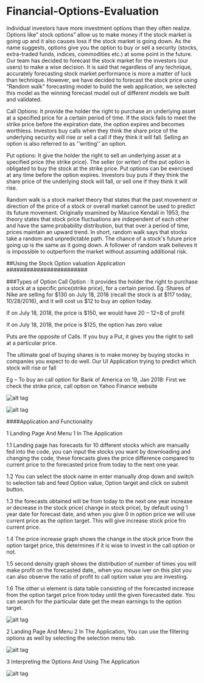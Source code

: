 # Financial-Options-Evaluation

Individual investors have more investment options than they often realize. Options like” stock options” allow us to make money if the stock market is going up and it also causes loss if the stock market is going down. As the name suggests, options give you the option to buy or sell a security (stocks, extra-traded funds, indices, commodities etc.) at some point in the future. Our team has decided to forecast the stock market for the investors (our users) to make a wise decision. It is said that regardless of any technique, accurately forecasting stock market performance is more a matter of luck than technique. However,  we have decided to forecast the stock price using “Random walk” forecasting model to build the web application, we selected this model as the winning forecast model out of different models we built and validated.

Call Options: It provide the holder the right to purchase an underlying asset at a specified price for a certain period of time. If the stock fails to meet the strike price before the expiration date, the option expires and becomes worthless. Investors buy calls when they think the share price of the underlying security will rise or sell a call if they think it will fall. Selling an option is also referred to as ''writing'' an option.

Put options: It give the holder the right to sell an underlying asset at a specified price (the strike price). The seller (or writer) of the put option is obligated to buy the stock at the strike price. Put options can be exercised at any time before the option expires. Investors buy puts if they think the share price of the underlying stock will fall, or sell one if they think it will rise.

Random walk is a stock market theory that states that the past movement or direction of the price of a stock or overall market cannot be used to predict its future movement. Originally examined by Maurice Kendall in 1953, the theory states that stock price fluctuations are independent of each other and have the same probability distribution, but that over a period of time, prices maintain an upward trend. In short, random walk says that stocks take a random and unpredictable path. The chance of a stock's future price going up is the same as it going down. A follower of random walk believes it is impossible to outperform the market without assuming additional risk.

##Using the Stock Option valuation Application ########################

###Types of Option
Call Option :  It provides the holder the right to purchase a stock at a specific price(strike price), for a certain period.
Eg :Shares of Nike are selling for $130 on July 18, 2018 (recall the stock is at $117 today, 10/28/2016), and it will cost us $12 to buy an option today. 

If on July 18, 2018, the price is $150, we would have $20-12=$8 of profit

If on July 18, 2018, the price is $125, the option has zero value

Puts are the opposite of Calls. If you buy a Put, it gives you the right to sell at a particular price.

The ultimate goal of buying shares is to make money by buying stocks in companies you expect to do well.
Our UI Application trying to predict which stock will rise or fall 

Eg – To buy an call option for Bank of America on 19, Jan 2018:
 First we check the strike price, call option on Yahoo Finance website

![alt tag](https://cloud.githubusercontent.com/assets/19517513/20690351/1ae3d14a-b598-11e6-978d-4686bf12c7f5.PNG)


![alt tag](https://cloud.githubusercontent.com/assets/19517513/20690352/1aeda2f6-b598-11e6-9cd4-b15591dd61a4.PNG)



####Application and Functionality

1 Landing Page And Menu 1 In The Application
  
  1.1 Landing page has forecasts for 10 different stocks which are manually fed into the code, you can input the stocks you want by downloading and changing the code, these forecasts gives the price difference compared to current price to the forecasted price from today to the next one year.
  
  1.2 You can select the stock name in enter manually drop down and switch to selection tab and feed Option value, Option target and click on submit button.
  
  1.3 the forecasts obtained will be from today to the next one year increase or decrease in the stock price( change in stock price), by default  using 1 year date for forecast date, and when you give 0 in option price we will use current price as the option target. This will give increase stock price fro current price.
  
  1.4 The price increase graph shows the change in the stock price from the option target price, this determines if it is wise to invest in the call option or not.
  
  1.5 second density graph shows the distribution of number of times you will make profit on the forecasted date,, when you mouse iver on this plot you can also observe the ratio of profit to call option value you are investing.
  
  1.6 The other ui element is data table consisting of the forecasted increase from the option target price from today until the given forecasted date. You can search for the particular date get the mean earnings to the option target. 
  

![alt tag](https://cloud.githubusercontent.com/assets/19517513/20689286/a379a97c-b592-11e6-8032-5d8b485082f8.png)


2 Landing Page And Menu 2 In The Application, You can use the filtering options as well by selecting the selection menu tab.

![alt tag](https://cloud.githubusercontent.com/assets/19517513/20689288/a3811144-b592-11e6-907f-502e7df1b2cc.png)


3 Interpreting the Options And Using The Application

![alt tag](https://cloud.githubusercontent.com/assets/19517513/20689285/a3716564-b592-11e6-91f9-016f27e71dc1.png)





